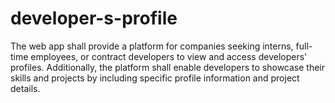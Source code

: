# developer-s-profile
The web app shall provide a platform for companies seeking interns, full-time employees, or contract developers to view and access developers' profiles. Additionally, the platform shall enable developers to showcase their skills and projects by including specific profile information and project details.
